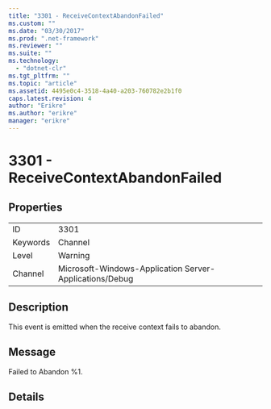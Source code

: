 ```yaml
---
title: "3301 - ReceiveContextAbandonFailed"
ms.custom: ""
ms.date: "03/30/2017"
ms.prod: ".net-framework"
ms.reviewer: ""
ms.suite: ""
ms.technology: 
  - "dotnet-clr"
ms.tgt_pltfrm: ""
ms.topic: "article"
ms.assetid: 4495e0c4-3518-4a40-a203-760782e2b1f0
caps.latest.revision: 4
author: "Erikre"
ms.author: "erikre"
manager: "erikre"
---
```

# 3301 - ReceiveContextAbandonFailed
## Properties  
  
|||  
|-|-|  
|ID|3301|  
|Keywords|Channel|  
|Level|Warning|  
|Channel|Microsoft-Windows-Application Server-Applications/Debug|  
  
## Description  
 This event is emitted when the receive context fails to abandon.  
  
## Message  
 Failed to Abandon %1.  
  
## Details
